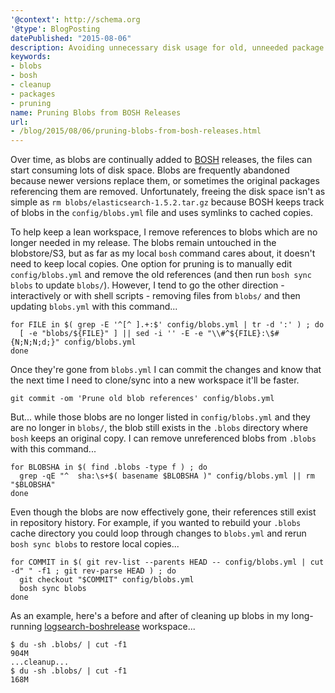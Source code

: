 ```yaml
---
'@context': http://schema.org
'@type': BlogPosting
datePublished: "2015-08-06"
description: Avoiding unnecessary disk usage for old, unneeded package files.
keywords:
- blobs
- bosh
- cleanup
- packages
- pruning
name: Pruning Blobs from BOSH Releases
url:
- /blog/2015/08/06/pruning-blobs-from-bosh-releases.html
---
```


Over time, as blobs are continually added to [BOSH][1] releases, the files can start consuming lots of disk space. Blobs are frequently abandoned because newer versions replace them, or sometimes the original packages referencing them are removed. Unfortunately, freeing the disk space isn't as simple as `rm blobs/elasticsearch-1.5.2.tar.gz` because BOSH keeps track of blobs in the `config/blobs.yml` file and uses symlinks to cached copies.

To help keep a lean workspace, I remove references to blobs which are no longer needed in my release. The blobs remain untouched in the blobstore/S3, but as far as my local `bosh` command cares about, it doesn't need to keep local copies. One option for pruning is to manually edit `config/blobs.yml` and remove the old references (and then run `bosh sync blobs` to update `blobs/`). However, I tend to go the other direction - interactively or with shell scripts - removing files from `blobs/` and then updating `blobs.yml` with this command...

    for FILE in $( grep -E '^[^ ].+:$' config/blobs.yml | tr -d ':' ) ; do
      [ -e "blobs/${FILE}" ] || sed -i '' -E -e "\\#^${FILE}:\$#{N;N;N;d;}" config/blobs.yml
    done

Once they're gone from `blobs.yml` I can commit the changes and know that the next time I need to clone/sync into a new workspace it'll be faster.

    git commit -om 'Prune old blob references' config/blobs.yml

But... while those blobs are no longer listed in `config/blobs.yml` and they are no longer in `blobs/`, the blob still exists in the `.blobs` directory where `bosh` keeps an original copy. I can remove unreferenced blobs from `.blobs` with this command...

    for BLOBSHA in $( find .blobs -type f ) ; do
      grep -qE "^  sha:\s+$( basename $BLOBSHA )" config/blobs.yml || rm "$BLOBSHA"
    done

Even though the blobs are now effectively gone, their references still exist in repository history. For example, if you wanted to rebuild your `.blobs` cache directory you could loop through changes to `blobs.yml` and rerun `bosh sync blobs` to restore local copies...

    for COMMIT in $( git rev-list --parents HEAD -- config/blobs.yml | cut -d" " -f1 ; git rev-parse HEAD ) ; do
      git checkout "$COMMIT" config/blobs.yml
      bosh sync blobs
    done

As an example, here's a before and after of cleaning up blobs in my long-running [logsearch-boshrelease][2] workspace...

    $ du -sh .blobs/ | cut -f1
    904M
    ...cleanup...
    $ du -sh .blobs/ | cut -f1
    168M


 [1]: http://bosh.io/
 [2]: https://github.com/logsearch/logsearch-boshrelease
